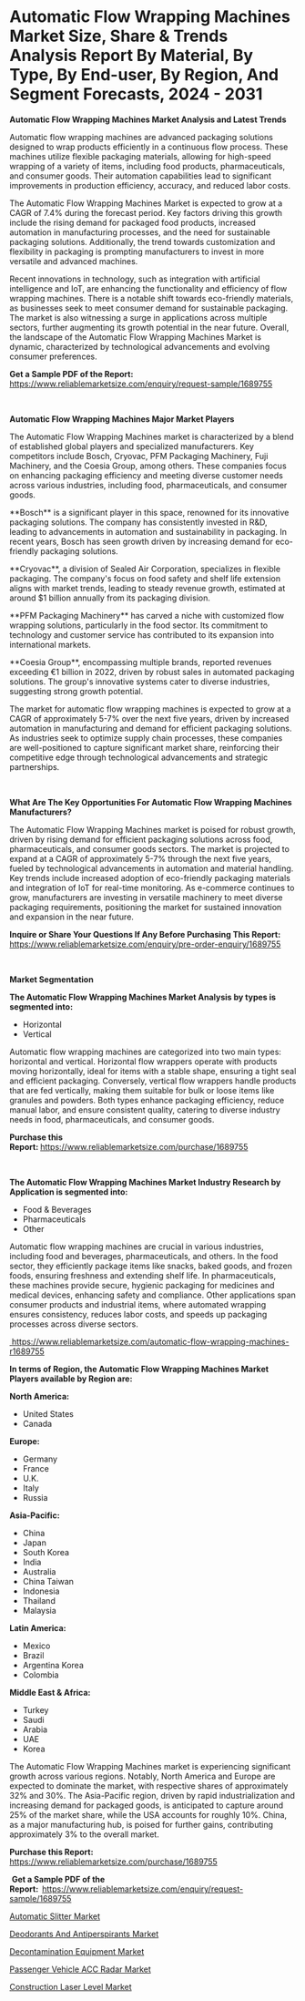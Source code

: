 <p><h1>Automatic Flow Wrapping Machines Market Size, Share & Trends Analysis Report By Material, By Type, By End-user, By Region, And Segment Forecasts, 2024 - 2031</h1></p><p><strong>Automatic Flow Wrapping Machines Market Analysis and Latest Trends</strong></p>
<p><p>Automatic flow wrapping machines are advanced packaging solutions designed to wrap products efficiently in a continuous flow process. These machines utilize flexible packaging materials, allowing for high-speed wrapping of a variety of items, including food products, pharmaceuticals, and consumer goods. Their automation capabilities lead to significant improvements in production efficiency, accuracy, and reduced labor costs.</p><p>The Automatic Flow Wrapping Machines Market is expected to grow at a CAGR of 7.4% during the forecast period. Key factors driving this growth include the rising demand for packaged food products, increased automation in manufacturing processes, and the need for sustainable packaging solutions. Additionally, the trend towards customization and flexibility in packaging is prompting manufacturers to invest in more versatile and advanced machines.</p><p>Recent innovations in technology, such as integration with artificial intelligence and IoT, are enhancing the functionality and efficiency of flow wrapping machines. There is a notable shift towards eco-friendly materials, as businesses seek to meet consumer demand for sustainable packaging. The market is also witnessing a surge in applications across multiple sectors, further augmenting its growth potential in the near future. Overall, the landscape of the Automatic Flow Wrapping Machines Market is dynamic, characterized by technological advancements and evolving consumer preferences.</p></p>
<p><strong>Get a Sample PDF of the Report:&nbsp;</strong> <a href="https://www.reliablemarketsize.com/enquiry/request-sample/1689755?utm_campaign=1464&utm_medium=2&utm_source=Github&utm_content=ia&utm_term=17102024&utm_id=automatic-flow-wrapping-machines">https://www.reliablemarketsize.com/enquiry/request-sample/1689755</a></p>
<p>&nbsp;</p>
<p><strong>Automatic Flow Wrapping Machines Major Market Players</strong></p>
<p><p>The Automatic Flow Wrapping Machines market is characterized by a blend of established global players and specialized manufacturers. Key competitors include Bosch, Cryovac, PFM Packaging Machinery, Fuji Machinery, and the Coesia Group, among others. These companies focus on enhancing packaging efficiency and meeting diverse customer needs across various industries, including food, pharmaceuticals, and consumer goods.</p><p>**Bosch** is a significant player in this space, renowned for its innovative packaging solutions. The company has consistently invested in R&D, leading to advancements in automation and sustainability in packaging. In recent years, Bosch has seen growth driven by increasing demand for eco-friendly packaging solutions.</p><p>**Cryovac**, a division of Sealed Air Corporation, specializes in flexible packaging. The company's focus on food safety and shelf life extension aligns with market trends, leading to steady revenue growth, estimated at around $1 billion annually from its packaging division.</p><p>**PFM Packaging Machinery** has carved a niche with customized flow wrapping solutions, particularly in the food sector. Its commitment to technology and customer service has contributed to its expansion into international markets.</p><p>**Coesia Group**, encompassing multiple brands, reported revenues exceeding €1 billion in 2022, driven by robust sales in automated packaging solutions. The group's innovative systems cater to diverse industries, suggesting strong growth potential.</p><p>The market for automatic flow wrapping machines is expected to grow at a CAGR of approximately 5-7% over the next five years, driven by increased automation in manufacturing and demand for efficient packaging solutions. As industries seek to optimize supply chain processes, these companies are well-positioned to capture significant market share, reinforcing their competitive edge through technological advancements and strategic partnerships.</p></p>
<p>&nbsp;</p>
<p><strong>What Are The Key Opportunities For Automatic Flow Wrapping Machines Manufacturers?</strong></p>
<p><p>The Automatic Flow Wrapping Machines market is poised for robust growth, driven by rising demand for efficient packaging solutions across food, pharmaceuticals, and consumer goods sectors. The market is projected to expand at a CAGR of approximately 5-7% through the next five years, fueled by technological advancements in automation and material handling. Key trends include increased adoption of eco-friendly packaging materials and integration of IoT for real-time monitoring. As e-commerce continues to grow, manufacturers are investing in versatile machinery to meet diverse packaging requirements, positioning the market for sustained innovation and expansion in the near future.</p></p>
<p><strong>Inquire or Share Your Questions If Any Before Purchasing This Report:</strong> <a href="https://www.reliablemarketsize.com/enquiry/pre-order-enquiry/1689755?utm_campaign=1464&utm_medium=2&utm_source=Github&utm_content=ia&utm_term=17102024&utm_id=automatic-flow-wrapping-machines">https://www.reliablemarketsize.com/enquiry/pre-order-enquiry/1689755</a></p>
<p>&nbsp;</p>
<p><strong>Market Segmentation</strong></p>
<p><strong>The Automatic Flow Wrapping Machines Market Analysis by types is segmented into:</strong></p>
<p><ul><li>Horizontal</li><li>Vertical</li></ul></p>
<p><p>Automatic flow wrapping machines are categorized into two main types: horizontal and vertical. Horizontal flow wrappers operate with products moving horizontally, ideal for items with a stable shape, ensuring a tight seal and efficient packaging. Conversely, vertical flow wrappers handle products that are fed vertically, making them suitable for bulk or loose items like granules and powders. Both types enhance packaging efficiency, reduce manual labor, and ensure consistent quality, catering to diverse industry needs in food, pharmaceuticals, and consumer goods.</p></p>
<p><strong>Purchase this Report:&nbsp;</strong><a href="https://www.reliablemarketsize.com/purchase/1689755?utm_campaign=1464&utm_medium=2&utm_source=Github&utm_content=ia&utm_term=17102024&utm_id=automatic-flow-wrapping-machines">https://www.reliablemarketsize.com/purchase/1689755</a></p>
<p>&nbsp;</p>
<p><strong>The Automatic Flow Wrapping Machines Market Industry Research by Application is segmented into:</strong></p>
<p><ul><li>Food & Beverages</li><li>Pharmaceuticals</li><li>Other</li></ul></p>
<p><p>Automatic flow wrapping machines are crucial in various industries, including food and beverages, pharmaceuticals, and others. In the food sector, they efficiently package items like snacks, baked goods, and frozen foods, ensuring freshness and extending shelf life. In pharmaceuticals, these machines provide secure, hygienic packaging for medicines and medical devices, enhancing safety and compliance. Other applications span consumer products and industrial items, where automated wrapping ensures consistency, reduces labor costs, and speeds up packaging processes across diverse sectors.</p></p>
<p><a href="https://www.reliablemarketsize.com/automatic-flow-wrapping-machines-r1689755?utm_campaign=1464&utm_medium=2&utm_source=Github&utm_content=ia&utm_term=17102024&utm_id=automatic-flow-wrapping-machines">&nbsp;https://www.reliablemarketsize.com/automatic-flow-wrapping-machines-r1689755</a></p>
<p><strong>In terms of Region, the Automatic Flow Wrapping Machines Market Players available by Region are:</strong></p>
<p>
    <p> <strong> North America: </strong>
        <ul>
            <li>United States</li>
            <li>Canada</li>
        </ul>
        </p> 
    <p> <strong> Europe: </strong>
        <ul>
            <li>Germany</li>
            <li>France</li>
            <li>U.K.</li>
            <li>Italy</li>
            <li>Russia</li>
        </ul>
        </p> 
    <p> <strong> Asia-Pacific: </strong>
        <ul>
            <li>China</li>
            <li>Japan</li>
            <li>South Korea</li>
            <li>India</li>
            <li>Australia</li>
            <li>China Taiwan</li>
            <li>Indonesia</li>
            <li>Thailand</li>
            <li>Malaysia</li>
        </ul>
        </p> 
    <p> <strong> Latin America: </strong>
        <ul>
            <li>Mexico</li>
            <li>Brazil</li>
            <li>Argentina Korea</li>
            <li>Colombia</li>
        </ul>
        </p> 
    <p> <strong> Middle East & Africa: </strong>
        <ul>
            <li>Turkey</li>
            <li>Saudi</li>
            <li>Arabia</li>
            <li>UAE</li>
            <li>Korea</li>
        </ul>
    </p>
    </p>
<p><p>The Automatic Flow Wrapping Machines market is experiencing significant growth across various regions. Notably, North America and Europe are expected to dominate the market, with respective shares of approximately 32% and 30%. The Asia-Pacific region, driven by rapid industrialization and increasing demand for packaged goods, is anticipated to capture around 25% of the market share, while the USA accounts for roughly 10%. China, as a major manufacturing hub, is poised for further gains, contributing approximately 3% to the overall market.</p></p>
<p><strong>Purchase this Report: </strong><a href="https://www.reliablemarketsize.com/purchase/1689755?utm_campaign=1464&utm_medium=2&utm_source=Github&utm_content=ia&utm_term=17102024&utm_id=automatic-flow-wrapping-machines">https://www.reliablemarketsize.com/purchase/1689755</a></p>
<p>&nbsp;<strong>Get a Sample PDF of the Report:&nbsp;&nbsp;</strong><a href="https://www.reliablemarketsize.com/enquiry/request-sample/1689755?utm_campaign=1464&utm_medium=2&utm_source=Github&utm_content=ia&utm_term=17102024&utm_id=automatic-flow-wrapping-machines">https://www.reliablemarketsize.com/enquiry/request-sample/1689755</a></p>
<p><strong></strong></p>
<p><p><a href="https://issuu.com/reportprime-2/docs/automatic-slitter-market-size-2030._f3a01fc7b19953?utm_campaign=1464&utm_medium=2&utm_source=Github&utm_content=ia&utm_term=17102024&utm_id=automatic-flow-wrapping-machines">Automatic Slitter Market</a></p><p><a href="https://www.linkedin.com/pulse/unveiling-market-trends-global-deodorants-antiperspirants-ed4ie?utm_campaign=1464&utm_medium=2&utm_source=Github&utm_content=ia&utm_term=17102024&utm_id=automatic-flow-wrapping-machines">Deodorants And Antiperspirants Market</a></p><p><a href="https://www.linkedin.com/pulse/decontamination-equipment-industry-sector-market-dynamics-mraae?utm_campaign=1464&utm_medium=2&utm_source=Github&utm_content=ia&utm_term=17102024&utm_id=automatic-flow-wrapping-machines">Decontamination Equipment Market</a></p><p><a href="https://github.com/callie4vf/Market-Research-Report-List-1/blob/main/passenger-vehicle-acc-radar-market.md?utm_campaign=1464&utm_medium=2&utm_source=Github&utm_content=ia&utm_term=17102024&utm_id=automatic-flow-wrapping-machines">Passenger Vehicle ACC Radar Market</a></p><p><a href="https://github.com/b9uxfeyen/Market-Research-Report-List-1/blob/main/construction-laser-level-market.md?utm_campaign=1464&utm_medium=2&utm_source=Github&utm_content=ia&utm_term=17102024&utm_id=automatic-flow-wrapping-machines">Construction Laser Level Market</a></p></p>